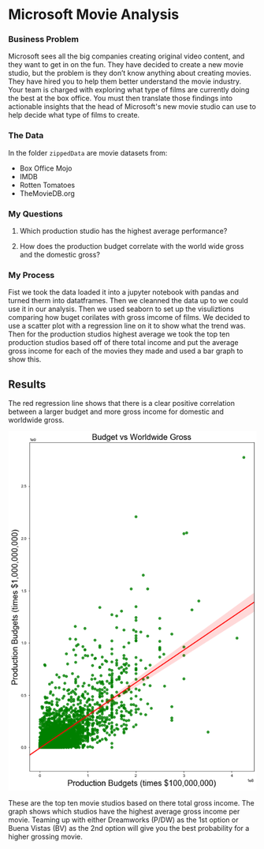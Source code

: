 # Microsoft Movie Analysis


### Business Problem

Microsoft sees all the big companies creating original video content, and they want to get in on the fun. They have decided to create a new movie studio, but the problem is they don’t know anything about creating movies. They have hired you to help them better understand the movie industry.
Your team is charged with exploring what type of films are currently doing the best at the box office. You must then translate those findings into actionable insights that the head of Microsoft's new movie studio can use to help decide what type of films to create.

### The Data

In the folder `zippedData` are movie datasets from:

* Box Office Mojo
* IMDB
* Rotten Tomatoes
* TheMovieDB.org


### My Questions

1. Which production studio has the highest average performance?

2. How does the production budget correlate with the world wide gross and the domestic gross?

### My Process

Fist we took the data loaded it into a jupyter notebook with pandas and turned therm into datatframes. Then we cleanned the data up to we could use it in our analysis. Then we used seaborn to set up the visuliztions comparing how buget corilates with gross imcome of films. We decided to use a scatter plot with a regression line on it to show what the trend was. Then for the production studios highest average we took the top ten production studios based off of there total income and put the average gross income for each of the movies they made and used a bar graph to show this. 

## Results

The red regression line shows that there is a clear positive correlation between a larger budget and more gross income for domestic and worldwide gross.

![Test Image 1](download.png)


These are the top ten movie studios based on there total gross income. The graph shows which studios have the highest average gross income per movie. Teaming up with either Dreamworks (P/DW) as the 1st option  or Buena Vistas (BV) as the 2nd option will give you the best probability for a higher grossing movie.
